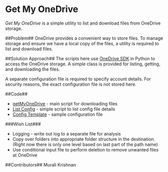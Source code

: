 # Get My OneDrive

*Get My OneDrive* is a simple utility to list and download files from OneDrive storage.

##Problem##
OneDrive provides a convenient way to store files. To manage storage and ensure we have a local copy of the files, a utility is required to list and download files. 

##Solution Approach##
The scripts here use [OneDrive SDK](https://github.com/OneDrive/onedrive-sdk-python) in Python to access the OneDrive storage. A simple class is provided for listing, getting, and downloading the files.

A separate configuration file is required to specify account details. For security reasons, the exact configuration file is not stored here. 

##Code##
 * [getMyOneDrive](getMyOneDrive.py) - main script for downloading files
 * [List Config](listConfig.py) - simple script to list config file details
 * [Config Template](configTemplate.ini) - sample configuration file


###Wish List###
 * Logging - write out log to a separate file for analysis
 * Copy over folders into appropriate folder structure in the destination. (Right now there is only one level based on last part of the path name)
 * Use conditional input file to perform deletion to remove unwanted files at OneDrive

##Contributors##
Murali Krishnan

